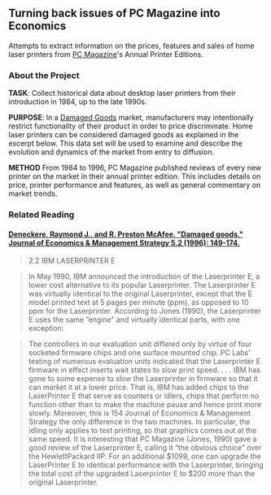 ## Turning back issues of PC Magazine into Economics

Attempts to extract information on the prices, features and sales of home laser printers from [PC Magazine](https://books.google.com.au/books?id=N09JwLeo7s4C&source=gbs_all_issues_r&cad=1)'s Annual Printer Editions.

### About the Project

**TASK**: Collect historical data about desktop laser printers from their introduction in 1984, up to the late 1990s. 

**PURPOSE**: In a [Damaged Goods](https://en.wikipedia.org/wiki/Crippleware) market, manufacturers may intentionally restrict functionality of their product in order to price discriminate. 
Home laser printers can be considered damaged goods as explained in the excerpt below. This data set will be used to examine and describe the evolution and dynamics of the market from entry to diffusion.

**METHOD** From 1984 to 1996, PC Magazine published reviews of every new printer on the market in their annual printer edition. This includes details on price, printer performance and features, as well as general commentary on market trends. 

### Related Reading

#### [Deneckere, Raymond J., and R. Preston McAfee. "Damaged goods." Journal of Economics & Management Strategy 5.2 (1996): 149-174.](http://citeseerx.ist.psu.edu/viewdoc/download?doi=10.1.1.476.6124&rep=rep1&type=pdf)

> 2.2 IBM LASERPRINTER E

> In May 1990, IBM announced the introduction of the Laserprinter E,
a lower cost alternative to its popular Laserprinter. The Laserprinter
E was virtually identical to the original Laserprinter, except that the
E model printed text at 5 pages per minute (ppm), as opposed to 10
ppm for the Laserprinter. According to Jones (1990), the Laserprinter
E uses the same ”engine” and virtually identical parts, with one exception:

> The controllers in our evaluation unit differed only by virtue
of four socketed firmware chips and one surface
mounted chip. PC Labs’ testing of numerous evaluation
units indicated that the Laserprinter E firmware in effect
inserts wait states to slow print speed. . . . IBM has gone
to some expense to slow the Laserprinter in firmware so
that it can market it at a lower price.
That is, IBM has added chips to the LaserPrinter E that serve as
counters or idlers, chips that perform no function other than to make
the machine pause and hence print more slowly. Moreover, this is 
154 Journal of Economics & Management Strategy
the only difference in the two machines. In particular, the idling only
applies to text printing, so that graphics comes out at the same speed.
It is interesting that PC Magazine (Jones, 1990) gave a good review
of the Laserprinter E, calling it “the obvious choice” over the HewlettPackard
IIP. For an additional $1099, one can upgrade the LaserPrinter
E to identical performance with the Laserprinter, bringing the total
cost of the upgraded Laserprinter E to $200 more than the original
Laserprinter.



